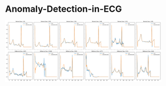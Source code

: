 # Anomaly-Detection-in-ECG
![Result :](https://github.com/shiv2398/Anomaly-Detection-in-ECG/blob/main/Predictions.png)
